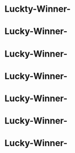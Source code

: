 # Luckty-Winner-
# Lucky-Winner-
# Lucky-Winner-
# Lucky-Winner-
# Lucky-Winner-
# Lucky-Winner-
# Lucky-Winner-
